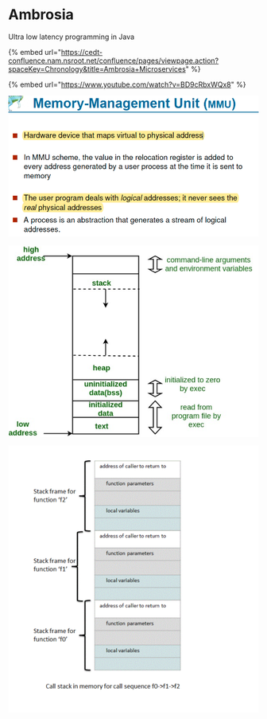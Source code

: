 # Ambrosia

Ultra low latency programming in Java 

{% embed url="https://cedt-confluence.nam.nsroot.net/confluence/pages/viewpage.action?spaceKey=Chronology&title=Ambrosia+Microservices" %}

{% embed url="https://www.youtube.com/watch?v=BD9cRbxWQx8" %}





![](../.gitbook/assets/image%20%28108%29.png)

![](../.gitbook/assets/image%20%28177%29.png)

![](../.gitbook/assets/image%20%28163%29.png)



